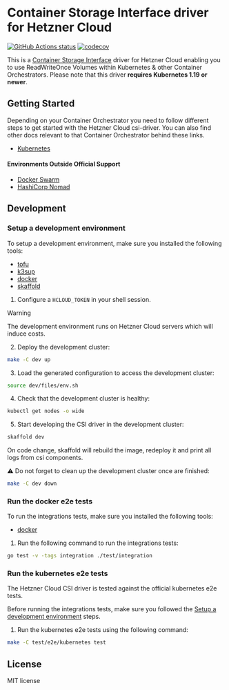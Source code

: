 # Container Storage Interface driver for Hetzner Cloud

[![GitHub Actions status](https://github.com/hetznercloud/csi-driver/workflows/Run%20tests/badge.svg)](https://github.com/hetznercloud/csi-driver/actions)
[![codecov](https://codecov.io/github/hetznercloud/csi-driver/graph/badge.svg?token=OHFN24A0sR)](https://codecov.io/github/hetznercloud/csi-driver/tree/main)

This is a [Container Storage Interface](https://github.com/container-storage-interface/spec) driver for Hetzner Cloud
enabling you to use ReadWriteOnce Volumes within Kubernetes & other Container
Orchestrators. Please note that this driver **requires Kubernetes 1.19 or newer**.

## Getting Started

Depending on your Container Orchestrator you need to follow different steps to
get started with the Hetzner Cloud csi-driver. You can also find other docs
relevant to that Container Orchestrator behind these links.

- [Kubernetes](./docs/kubernetes/README.md#getting-started)

#### Environments Outside Official Support

- [Docker Swarm](./docs/docker-swarm/README.md)️
- [HashiCorp Nomad](./docs/nomad/README.md)️

## Development

### Setup a development environment

To setup a development environment, make sure you installed the following tools:

- [tofu](https://opentofu.org/)
- [k3sup](https://github.com/alexellis/k3sup)
- [docker](https://www.docker.com/)
- [skaffold](https://skaffold.dev/)

1. Configure a `HCLOUD_TOKEN` in your shell session.

> [!WARNING]
> The development environment runs on Hetzner Cloud servers which will induce costs.

2. Deploy the development cluster:

```sh
make -C dev up
```

3. Load the generated configuration to access the development cluster:

```sh
source dev/files/env.sh
```

4. Check that the development cluster is healthy:

```sh
kubectl get nodes -o wide
```

5. Start developing the CSI driver in the development cluster:

```sh
skaffold dev
```

On code change, skaffold will rebuild the image, redeploy it and print all logs from csi components.

⚠️ Do not forget to clean up the development cluster once are finished:

```sh
make -C dev down
```

### Run the docker e2e tests

To run the integrations tests, make sure you installed the following tools:

- [docker](https://www.docker.com/)

1. Run the following command to run the integrations tests:

```sh
go test -v -tags integration ./test/integration
```

### Run the kubernetes e2e tests

The Hetzner Cloud CSI driver is tested against the official kubernetes e2e tests.

Before running the integrations tests, make sure you followed the [Setup a development environment](#setup-a-development-environment) steps.

1. Run the kubernetes e2e tests using the following command:

```sh
make -C test/e2e/kubernetes test
```

## License

MIT license
